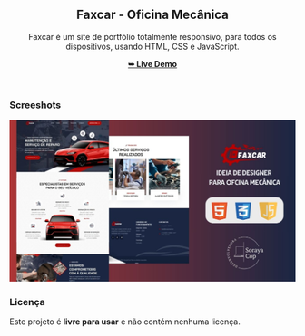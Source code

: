 <div align="center">

<h2 align="center">Faxcar - Oficina Mecânica</h2>

Faxcar é um site de portfólio totalmente responsivo, para todos os dispositivos, usando HTML, CSS e JavaScript.  

<a href="https://sorayacop.github.io/faxcar/"><strong>➥ Live Demo</strong></a>

 </div>

<br />
 

### Screeshots

![Fit Food Desktop Demo](./readme-images/desktop-demo.jpg "Desktop Demo")

### Licença

Este projeto é **livre para usar** e não contém nenhuma licença.
